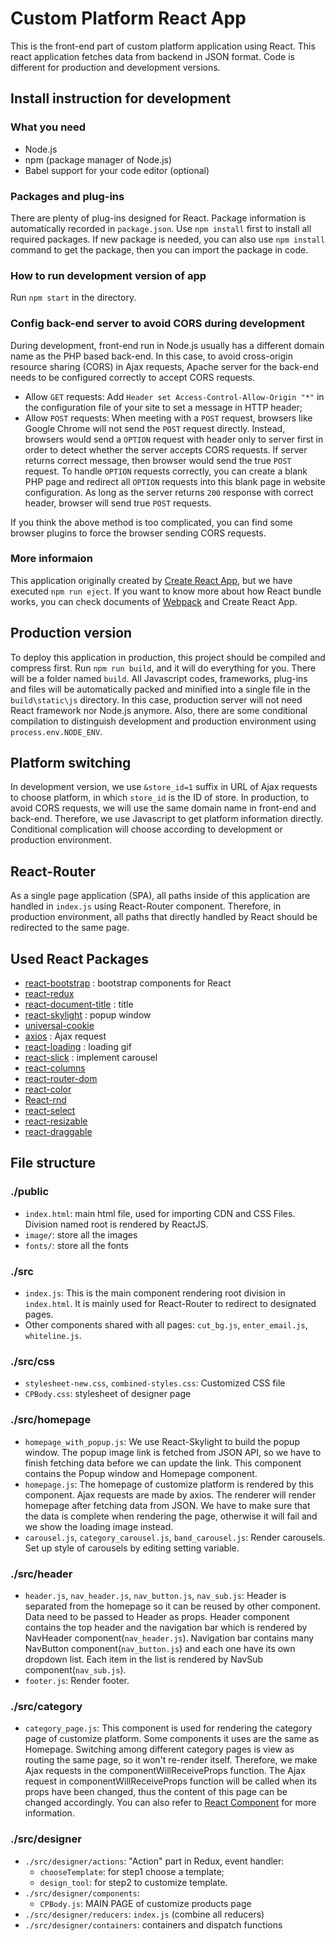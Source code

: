 # Custom Platform React App

This is the front-end part of custom platform application using React. This react application fetches data from backend in JSON format. Code is different for production and development versions.

## Install instruction for development

### What you need
* Node.js
* npm (package manager of Node.js)
* Babel support for your code editor (optional)

### Packages and plug-ins
There are plenty of plug-ins designed for React. Package information is automatically recorded in `package.json`. Use `npm install` first to install all required packages. If new package is needed, you can also use `npm install` command to get the package, then you can import the package in code.

### How to run development version of app
Run `npm start` in the directory.

### Config back-end server to avoid CORS during development
During development, front-end run in Node.js usually has a different domain name as the PHP based back-end. In this case, to avoid cross-origin resource sharing (CORS) in Ajax requests, Apache server for the back-end needs to be configured correctly to accept CORS requests. 

* Allow `GET` requests: Add `Header set Access-Control-Allow-Origin "*"` in the configuration file of your site to set a message in HTTP header;
* Allow `POST` requests: When meeting with a `POST` request, browsers like Google Chrome will not send the `POST` request directly. Instead, browsers would send a `OPTION` request with header only to server first in order to detect whether the server accepts CORS requests. If server returns correct message, then browser would send the true `POST` request. To handle `OPTION` requests correctly, you can create a blank PHP page and redirect all `OPTION` requests into this blank page in website configuration. As long as the server returns `200` response with correct header, browser will send true `POST` requests.

If you think the above method is too complicated, you can find some browser plugins to force the browser sending CORS requests.

### More informaion
This application originally created by [Create React App](https://github.com/facebookincubator/create-react-app), but we have executed `npm run eject`. If you want to know more about how React bundle works, you can check documents of [Webpack](https://webpack.github.io) and Create React App.

## Production version
To deploy this application in production, this project should be compiled and compress first. Run `npm run build`, and it will do everything for you. There will be a folder named `build`. All Javascript codes, frameworks, plug-ins and files will be automatically packed and minified into a single file in the `build\static\js` directory. In this case, production server will not need React framework nor Node.js anymore. Also, there are some conditional compilation to distinguish development and production environment using `process.env.NODE_ENV`.

## Platform switching
In development version, we use `&store_id=1` suffix in URL of Ajax requests to choose platform, in which `store_id` is the ID of store. In production, to avoid CORS requests, we will use the same domain name in front-end and back-end. Therefore, we use Javascript to get platform information directly. Conditional complication will choose according to development or production environment.

## React-Router
As a single page application (SPA), all paths inside of this application are handled in `index.js` using React-Router component. Therefore, in production environment, all paths that directly handled by React should be redirected to the same page.

## Used React Packages

* [react-bootstrap](https://react-bootstrap.github.io/) : bootstrap components for React
* [react-redux]( https://github.com/reactjs/react-redux)
* [react-document-title](https://github.com/gaearon/react-document-title) : title
* [react-skylight](http://marcio.github.io/react-skylight/) : popup window
* [universal-cookie](https://www.npmjs.com/package/universal-cookie) 
* [axios](https://www.npmjs.com/package/axios) : Ajax request
* [react-loading](https://www.npmjs.com/package/react-loading) : loading gif
* [react-slick](https://github.com/akiran/react-slick) : implement carousel
* [react-columns](https://www.npmjs.com/package/react-columns)
* [react-router-dom](https://github.com/ReactTraining/react-router)
* [react-color]( https://casesandberg.github.io/react-color/)
* [React-rnd](https://github.com/bokuweb/react-rnd)
* [react-select](https://github.com/JedWatson/react-select) 
* [react-resizable](https://github.com/STRML/react-resizable)
* [react-draggable](https://github.com/mzabriskie/react-draggable)

## File structure

### ./public
* `index.html`: main html file, used for importing CDN and CSS Files. Division named root is rendered by ReactJS.
* `image/`: store all the images
* `fonts/`: store all the fonts

### ./src
* `index.js`: This is the main component rendering root division in `index.html`. It is mainly used for React-Router to redirect to designated pages.
* Other components shared with all pages: `cut_bg.js`, `enter_email.js`, `whiteline.js`.

### ./src/css
* `stylesheet-new.css`, `combined-styles.css`: Customized CSS file
* `CPBody.css`: stylesheet of designer page

### ./src/homepage
* `homepage_with_popup.js`:   We use React-Skylight to build the popup window. The popup image link is fetched from JSON API, so we have to finish fetching data before we can update the link. This component contains the Popup window and Homepage component.
* `homepage.js`: The homepage of customize platform is rendered by this component. Ajax requests are made by axios. The renderer will render homepage after fetching data from JSON. We have to make sure that the data is complete when rendering the page, otherwise it will fail and we show the loading image instead.
* `carousel.js`, `category_carousel.js`, `band_carousel.js`: Render carousels. Set up style of carousels by editing setting variable.

### ./src/header
* `header.js`, `nav_header.js`, `nav_button.js`, `nav_sub.js`: Header is separated from the homepage so it can be reused by other component. Data need to be passed to Header as props. Header component contains the top header and the navigation bar which is rendered by NavHeader component(`nav_header.js`). Navigation bar contains many NavButton component(`nav_button.js`) and each one have its own dropdown list. Each item in the list is rendered by NavSub component(`nav_sub.js`).
* `footer.js`: Render footer.

### ./src/category
* `category_page.js`: This component is used for rendering the category page of customize platform. Some components it uses are the same as Homepage. Switching among different category pages is view as routing the same page, so it won't re-render itself. Therefore, we make Ajax requests in the componentWillReceiveProps function. The Ajax request in componentWillReceiveProps function will be called when its props have been changed, thus the content of this page can be changed accordingly. You can also refer to [React Component](https://facebook.github.io/react/docs/react-component.html) for more information.

### ./src/designer
* `./src/designer/actions`: "Action" part in Redux, event handler:
  * `chooseTemplate`: for step1 choose a template;
  * `design_tool`: for step2 to customize template.
* `./src/designer/components`:
  * `CPBody.js`: MAIN PAGE of customize products page
* `./src/designer/reducers`: `index.js` (combine all reducers)
* `./src/designer/containers`: containers and dispatch functions
